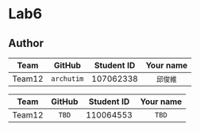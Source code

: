 # Lab6


## Author
Team | GitHub | Student ID | Your name
  :---: | :---: | :---: | :---: 
Team12 | `archutim` | 107062338 | `邱俊維`

Team | GitHub | Student ID | Your name
  :---: | :---: | :---: | :---: 
Team12 | `TBD` | 110064553 | `TBD`
